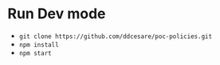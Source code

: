 # Run Dev mode

* `git clone https://github.com/ddcesare/poc-policies.git`
* `npm install`
* `npm start`
